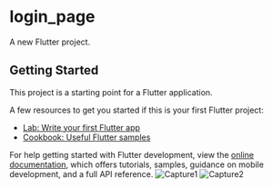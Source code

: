 # login_page

A new Flutter project.

## Getting Started

This project is a starting point for a Flutter application.

A few resources to get you started if this is your first Flutter project:

- [Lab: Write your first Flutter app](https://docs.flutter.dev/get-started/codelab)
- [Cookbook: Useful Flutter samples](https://docs.flutter.dev/cookbook)

For help getting started with Flutter development, view the
[online documentation](https://docs.flutter.dev/), which offers tutorials,
samples, guidance on mobile development, and a full API reference.
![Capture1](https://user-images.githubusercontent.com/87063387/205704190-786e8fe8-1d6b-4c32-8f67-a3c4742c82f4.JPG)
![Capture2](https://user-images.githubusercontent.com/87063387/205704209-40be691d-17fb-49f3-8f00-cd45e489787a.JPG)
